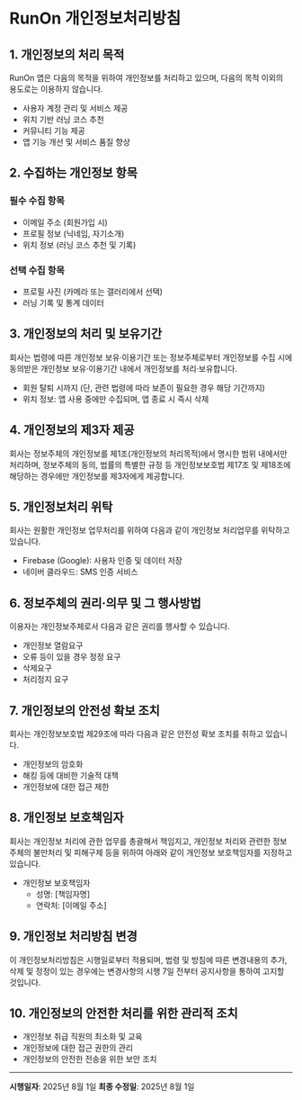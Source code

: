 # RunOn 개인정보처리방침

## 1. 개인정보의 처리 목적

RunOn 앱은 다음의 목적을 위하여 개인정보를 처리하고 있으며, 다음의 목적 이외의 용도로는 이용하지 않습니다.

- 사용자 계정 관리 및 서비스 제공
- 위치 기반 러닝 코스 추천
- 커뮤니티 기능 제공
- 앱 기능 개선 및 서비스 품질 향상

## 2. 수집하는 개인정보 항목

### 필수 수집 항목
- 이메일 주소 (회원가입 시)
- 프로필 정보 (닉네임, 자기소개)
- 위치 정보 (러닝 코스 추천 및 기록)

### 선택 수집 항목
- 프로필 사진 (카메라 또는 갤러리에서 선택)
- 러닝 기록 및 통계 데이터

## 3. 개인정보의 처리 및 보유기간

회사는 법령에 따른 개인정보 보유·이용기간 또는 정보주체로부터 개인정보를 수집 시에 동의받은 개인정보 보유·이용기간 내에서 개인정보를 처리·보유합니다.

- 회원 탈퇴 시까지 (단, 관련 법령에 따라 보존이 필요한 경우 해당 기간까지)
- 위치 정보: 앱 사용 중에만 수집되며, 앱 종료 시 즉시 삭제

## 4. 개인정보의 제3자 제공

회사는 정보주체의 개인정보를 제1조(개인정보의 처리목적)에서 명시한 범위 내에서만 처리하며, 정보주체의 동의, 법률의 특별한 규정 등 개인정보보호법 제17조 및 제18조에 해당하는 경우에만 개인정보를 제3자에게 제공합니다.

## 5. 개인정보처리 위탁

회사는 원활한 개인정보 업무처리를 위하여 다음과 같이 개인정보 처리업무를 위탁하고 있습니다.

- Firebase (Google): 사용자 인증 및 데이터 저장
- 네이버 클라우드: SMS 인증 서비스

## 6. 정보주체의 권리·의무 및 그 행사방법

이용자는 개인정보주체로서 다음과 같은 권리를 행사할 수 있습니다.

- 개인정보 열람요구
- 오류 등이 있을 경우 정정 요구
- 삭제요구
- 처리정지 요구

## 7. 개인정보의 안전성 확보 조치

회사는 개인정보보호법 제29조에 따라 다음과 같은 안전성 확보 조치를 취하고 있습니다.

- 개인정보의 암호화
- 해킹 등에 대비한 기술적 대책
- 개인정보에 대한 접근 제한

## 8. 개인정보 보호책임자

회사는 개인정보 처리에 관한 업무를 총괄해서 책임지고, 개인정보 처리와 관련한 정보주체의 불만처리 및 피해구제 등을 위하여 아래와 같이 개인정보 보호책임자를 지정하고 있습니다.

- 개인정보 보호책임자
  - 성명: [책임자명]
  - 연락처: [이메일 주소]

## 9. 개인정보 처리방침 변경

이 개인정보처리방침은 시행일로부터 적용되며, 법령 및 방침에 따른 변경내용의 추가, 삭제 및 정정이 있는 경우에는 변경사항의 시행 7일 전부터 공지사항을 통하여 고지할 것입니다.

## 10. 개인정보의 안전한 처리를 위한 관리적 조치

- 개인정보 취급 직원의 최소화 및 교육
- 개인정보에 대한 접근 권한의 관리
- 개인정보의 안전한 전송을 위한 보안 조치

---

**시행일자**: 2025년 8월 1일
**최종 수정일**: 2025년 8월 1일 